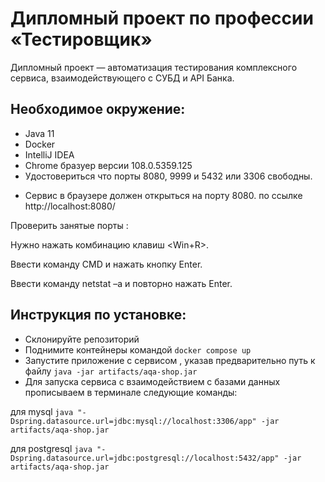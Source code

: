 # Дипломный проект по профессии «Тестировщик» 

Дипломный проект — автоматизация тестирования комплексного сервиса, взаимодействующего с СУБД и API Банка.

## Необходимое окружение:
- Java 11
- Docker
- IntelliJ IDEA
- Chrome бразуер версии 108.0.5359.125 
- Удостовериться что порты 8080, 9999 и 5432 или 3306 свободны.

* Сервис в браузере должен открыться на порту 8080.
по ссылке http://localhost:8080/

Проверить занятые порты :

Нужно нажать комбинацию клавиш <Win+R>.

Ввести команду CMD и нажать кнопку Enter.

Ввести команду netstat –a и повторно нажать Enter.

## Инструкция по установке:
- Склонируйте репозиторий 
- Поднимите контейнеры командой `docker compose up `
- Запустите приложение с сервисом , указав предварительно путь к файлу  ` java -jar artifacts/aqa-shop.jar `
- Для запуска сервиса с взаимодействием с базами данных прописываем в терминале следующие команды:

для mysql ` java "-Dspring.datasource.url=jdbc:mysql://localhost:3306/app" -jar artifacts/aqa-shop.jar `

для postgresql ` java "-Dspring.datasource.url=jdbc:postgresql://localhost:5432/app" -jar artifacts/aqa-shop.jar `
